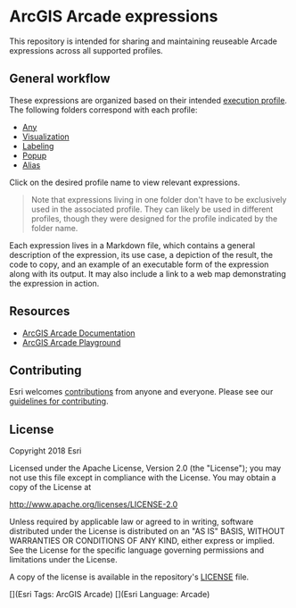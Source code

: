 # ArcGIS Arcade expressions

This repository is intended for sharing and maintaining reuseable Arcade expressions across all supported profiles.

## General workflow

These expressions are organized based on their intended [execution profile](https://developers.arcgis.com/arcade/guide/profiles/). The following folders correspond with each profile:

* [Any](https://github.com/ArcGIS/arcade-expressions/tree/master/any)
* [Visualization](https://github.com/ArcGIS/arcade-expressions/tree/master/visualization)
* [Labeling](https://github.com/ArcGIS/arcade-expressions/tree/master/labeling)
* [Popup](https://github.com/ArcGIS/arcade-expressions/tree/master/popup)
* [Alias](https://github.com/ArcGIS/arcade-expressions/tree/master/alias)

Click on the desired profile name to view relevant expressions. 

> Note that expressions living in one folder don't have to be exclusively used in the associated profile. They can likely be used in different profiles, though they were designed for the profile indicated by the folder name.

Each expression lives in a Markdown file, which contains a general description of the expression, its use case, a depiction of the result, the code to copy, and an example of an executable form of the expression along with its output. It may also include a link to a web map demonstrating the expression in action.

## Resources

* [ArcGIS Arcade Documentation](https://developers.arcgis.com/arcade/)
* [ArcGIS Arcade Playground](https://developers.arcgis.com/arcade/playground/)

## Contributing

Esri welcomes [contributions](https://github.com/esri/contributing) from anyone and everyone. Please see our [guidelines for contributing](https://github.com/esri/contributing).

## License
Copyright 2018 Esri

Licensed under the Apache License, Version 2.0 (the "License");
you may not use this file except in compliance with the License.
You may obtain a copy of the License at

   http://www.apache.org/licenses/LICENSE-2.0

Unless required by applicable law or agreed to in writing, software
distributed under the License is distributed on an "AS IS" BASIS,
WITHOUT WARRANTIES OR CONDITIONS OF ANY KIND, either express or implied.
See the License for the specific language governing permissions and
limitations under the License.

A copy of the license is available in the repository's [LICENSE](LICENSE) file.

[](Esri Tags: ArcGIS Arcade)
[](Esri Language: Arcade)